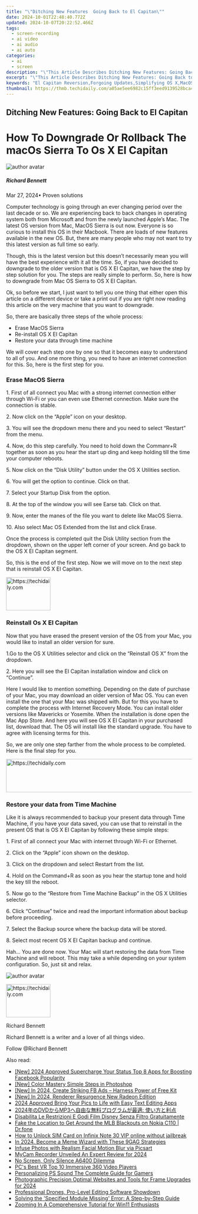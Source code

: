 ```yaml
---
title: "\"Ditching New Features  Going Back to El Capitan\""
date: 2024-10-01T22:48:40.772Z
updated: 2024-10-07T20:22:52.466Z
tags: 
  - screen-recording
  - ai video
  - ai audio
  - ai auto
categories: 
  - ai
  - screen
description: "\"This Article Describes Ditching New Features: Going Back to El Capitan\""
excerpt: "\"This Article Describes Ditching New Features: Going Back to El Capitan\""
keywords: "El Capitan Reversion,Forgoing Updates,Simplifying OS X,MacOS Downgrade,Old Features Now,No New Tech,ElCapitanease"
thumbnail: https://thmb.techidaily.com/a05ae5ee6982c15ff3eed9139528bca4d5df10563908a6200578c04353f69c36.jpg
---
```


## Ditching New Features: Going Back to El Capitan

# How To Downgrade Or Rollback The macOs Sierra To Os X El Capitan

![author avatar](https://images.wondershare.com/filmora/article-images/richard-bennett.jpg)

##### Richard Bennett

 Mar 27, 2024• Proven solutions

Computer technology is going through an ever changing period over the last decade or so. We are experiencing back to back changes in operating system both from Microsoft and from the newly launched Apple’s Mac. The latest OS version from Mac, MacOS Sierra is out now. Everyone is so curious to install this OS in their Macbook. There are loads of new features available in the new OS. But, there are many people who may not want to try this latest version as full time so early.

Though, this is the latest version but this doesn’t necessarily mean you will have the best experience with it all the time. So, if you have decided to downgrade to the older version that is OS X EI Capitan, we have the step by step solution for you. The steps are really simple to perform. So, here is how to downgrade from Mac OS Sierra to OS X EI Capitan.

Ok, so before we start, I just want to tell you one thing that either open this article on a different device or take a print out if you are right now reading this article on the very machine that you want to downgrade.

So, there are basically three steps of the whole process:

* Erase MacOS Sierra
* Re-install OS X EI Capitan
* Restore your data through time machine

We will cover each step one by one so that it becomes easy to understand to all of you. And one more thing, you need to have an internet connection for this. So, here is the first step for you.

### Erase MacOS Sierra

1\. First of all connect you Mac with a strong internet connection either through Wi-Fi or you can even use Ethernet connection. Make sure the connection is stable.

2\. Now click on the “Apple” icon on your desktop.

3\. You will see the dropdown menu there and you need to select “Restart” from the menu.

4\. Now, do this step carefully. You need to hold down the Commanr+R together as soon as you hear the start up ding and keep holding till the time your computer reboots.

5\. Now click on the “Disk Utility” button under the OS X Utilities section.

6\. You will get the option to continue. Click on that.

7\. Select your Startup Disk from the option.

8\. At the top of the window you will see Earse tab. Click on that.

9\. Now, enter the manes of the file you want to delete like MacOS Sierra.

10\. Also select Mac OS Extended from the list and click Erase.

Once the process is completed quit the Disk Utility section from the dropdown, shown on the upper left corner of your screen. And go back to the OS X EI Capitan segment.

So, this is the end of the first step. Now we will move on to the next step that is reinstall OS X EI Capitan.

<!-- affiliate ads begin -->
<a href="https://aligracehair.sjv.io/c/5597632/2135394/19272" target="_top" id="2135394">
  <img src="//a.impactradius-go.com/display-ad/19272-2135394" border="0" alt="https://techidaily.com" width="120" height="90"/>
</a>
<img height="0" width="0" src="https://aligracehair.sjv.io/i/5597632/2135394/19272" style="position:absolute;visibility:hidden;" border="0" />
<!-- affiliate ads end -->

### Reinstall Os X EI Capitan

Now that you have erased the present version of the OS from your Mac, you would like to install an older version for sure.

1.Go to the OS X Utilities selector and click on the “Reinstall OS X” from the dropdown.

2\. Here you will see the EI Capitan installation window and click on “Continue”.

Here I would like to mention something. Depending on the date of purchase of your Mac, you may download an older version of Mac OS. You can even install the one that your Mac was shipped with. But for this you have to complete the process with Internet Recovery Mode. You can install older versions like Mavericks or Yosemite. When the installation is done open the Mac App Store. And here you will see OS X EI Capitan in your purchased list, download that. The OS will install like the standard upgrade. You have to agree with licensing terms for this.

So, we are only one step farther from the whole process to be completed. Here is the final step for you.

<!-- affiliate ads begin -->
<a href="https://review-au.sjv.io/c/5597632/2098702/14409" target="_top" id="2098702">
  <img src="//a.impactradius-go.com/display-ad/14409-2098702" border="0" alt="https://techidaily.com" width="728" height="90"/>
</a>
<img height="0" width="0" src="https://review-au.sjv.io/i/5597632/2098702/14409" style="position:absolute;visibility:hidden;" border="0" />
<!-- affiliate ads end -->

### Restore your data from Time Machine

Like it is always recommended to backup your present data through Time Machine, if you have your data saved, you can use that to reinstall in the present OS that is OS X EI Capitan by following these simple steps:

1\. First of all connect your Mac with internet through Wi-Fi or Ethernet.

2\. Click on the “Apple” icon shown on the desktop.

3\. Click on the dropdown and select Restart from the list.

4\. Hold on the Command+R as soon as you hear the startup tone and hold the key till the reboot.

5\. Now go to the “Restore from Time Machine Backup” in the OS X Utilities selector.

6\. Click “Continue” twice and read the important information about backup before proceeding.

7\. Select the Backup source where the backup data will be stored.

8\. Select most recent OS X EI Capitan backup and continue.

Hah… You are done now. Your Mac will start restoring the data from Time Machine and will reboot. This may take a while depending on your system configuration. So, just sit and relax.

![author avatar](https://images.wondershare.com/filmora/article-images/richard-bennett.jpg)

<!-- affiliate ads begin -->
<a href="https://review-au.sjv.io/c/5597632/2098701/14409" target="_top" id="2098701">
  <img src="//a.impactradius-go.com/display-ad/14409-2098701" border="0" alt="https://techidaily.com" width="120" height="90"/>
</a>
<img height="0" width="0" src="https://review-au.sjv.io/i/5597632/2098701/14409" style="position:absolute;visibility:hidden;" border="0" />
<!-- affiliate ads end -->

Richard Bennett

Richard Bennett is a writer and a lover of all things video.

Follow @Richard Bennett

<ins class="adsbygoogle"
      style="display:block"
      data-ad-client="ca-pub-7571918770474297"
      data-ad-slot="8358498916"
      data-ad-format="auto"
      data-full-width-responsive="true"></ins>

<span class="atpl-alsoreadstyle">Also read:</span>
<div><ul>
<li><a href="https://facebook-videos.techidaily.com/new-2024-approved-supercharge-your-status-top-8-apps-for-boosting-facebook-popularity/"><u>[New] 2024 Approved Supercharge Your Status Top 8 Apps for Boosting Facebook Popularity</u></a></li>
<li><a href="https://extra-hints.techidaily.com/new-color-mastery-simple-steps-in-photoshop/"><u>[New] Color Mastery Simple Steps in Photoshop</u></a></li>
<li><a href="https://facebook-videos.techidaily.com/new-in-2024-create-striking-fb-ads-harness-power-of-free-kit/"><u>[New] In 2024, Create Striking FB Ads – Harness Power of Free Kit</u></a></li>
<li><a href="https://visual-screen-recording.techidaily.com/new-in-2024-renderer-resurgence-new-radeon-edition/"><u>[New] In 2024, Renderer Resurgence New Radeon Edition</u></a></li>
<li><a href="https://extra-hints.techidaily.com/2024-approved-bring-your-pics-to-life-with-easy-text-editing-apps/"><u>2024 Approved Bring Your Pics to Life with Easy Text Editing Apps</u></a></li>
<li><a href="https://video-capture.techidaily.com/2024dvdmp3/"><u>2024年のDVDからMP3へ自由な無料プログラムが最適: 使い方と利点</u></a></li>
<li><a href="https://techtrends.techidaily.com/disabilita-le-restrizioni-e-godi-film-disney-senza-filtro-gratuitamente/"><u>Disabilita Le Restrizioni E Godi Film Disney Senza Filtro Gratuitamente</u></a></li>
<li><a href="https://fake-location.techidaily.com/fake-the-location-to-get-around-the-mlb-blackouts-on-nokia-c110-drfone-by-drfone-virtual-android/"><u>Fake the Location to Get Around the MLB Blackouts on Nokia C110 | Dr.fone</u></a></li>
<li><a href="https://sim-unlock.techidaily.com/how-to-unlock-sim-card-on-infinix-note-30-vip-online-without-jailbreak-by-drfone-android/"><u>How to Unlock SIM Card on Infinix Note 30 VIP online without jailbreak</u></a></li>
<li><a href="https://extra-hints.techidaily.com/in-2024-become-a-meme-wizard-with-these-9gag-strategies/"><u>In 2024, Become a Meme Wizard with These 9GAG Strategies</u></a></li>
<li><a href="https://extra-hints.techidaily.com/infuse-photos-with-realism-facial-motion-blur-via-picsart/"><u>Infuse Photos with Realism Facial Motion Blur via Picsart</u></a></li>
<li><a href="https://video-screen-grab.techidaily.com/mycam-recorder-unveiled-an-expert-review-for-2024/"><u>MyCam Recorder Unveiled An Expert Review for 2024</u></a></li>
<li><a href="https://extra-hints.techidaily.com/no-screen-only-silence-a6400-dilemma/"><u>No Screen, Only Silence A6400 Dilemma</u></a></li>
<li><a href="https://extra-hints.techidaily.com/pcs-best-vr-top-10-immersive-360-video-players/"><u>PC's Best VR Top 10 Immersive 360 Video Players</u></a></li>
<li><a href="https://extra-hints.techidaily.com/personalizing-ps-sound-the-complete-guide-for-gamers/"><u>Personalizing PS Sound The Complete Guide for Gamers</u></a></li>
<li><a href="https://extra-approaches.techidaily.com/photographic-precision-optimal-websites-and-tools-for-frame-upgrades-for-2024/"><u>Photographic Precision Optimal Websites and Tools for Frame Upgrades for 2024</u></a></li>
<li><a href="https://extra-hints.techidaily.com/professional-drones-pro-level-editing-software-showdown/"><u>Professional Drones, Pro-Level Editing Software Showdown</u></a></li>
<li><a href="https://common-error.techidaily.com/solving-the-specified-module-missing-error-a-step-by-step-guide/"><u>Solving the 'Specified Module Missing' Error: A Step-by-Step Guide</u></a></li>
<li><a href="https://extra-hints.techidaily.com/zooming-in-a-comprehensive-tutorial-for-win11-enthusiasts/"><u>Zooming In A Comprehensive Tutorial for Win11 Enthusiasts</u></a></li>
</ul></div>

